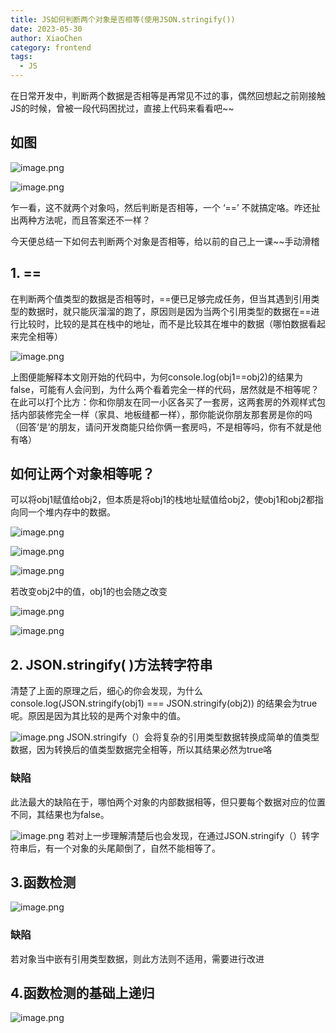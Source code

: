 ```yaml
---
title: JS如何判断两个对象是否相等(使用JSON.stringify())
date: 2023-05-30
author: XiaoChen
category: frontend
tags:
  - JS
---
```


在日常开发中，判断两个数据是否相等是再常见不过的事，偶然回想起之前刚接触JS的时候，曾被一段代码困扰过，直接上代码来看看吧~~

## 如图

![image.png](https://p9-juejin.byteimg.com/tos-cn-i-k3u1fbpfcp/7f002d048d3d47619f84f23bbdd89646~tplv-k3u1fbpfcp-zoom-in-crop-mark:4536:0:0:0.awebp?)

![image.png](https://p6-juejin.byteimg.com/tos-cn-i-k3u1fbpfcp/f57b4265bdf0481da3f48b36d6a9a67d~tplv-k3u1fbpfcp-zoom-in-crop-mark:4536:0:0:0.awebp?)

乍一看，这不就两个对象吗，然后判断是否相等，一个 ‘==’ 不就搞定咯。咋还扯出两种方法呢，而且答案还不一样？

今天便总结一下如何去判断两个对象是否相等，给以前的自己上一课~~手动滑稽

## 1\. ==

在判断两个值类型的数据是否相等时，==便已足够完成任务，但当其遇到引用类型的数据时，就只能灰溜溜的跑了，原因则是因为当两个引用类型的数据在==进行比较时，比较的是其在栈中的地址，而不是比较其在堆中的数据（哪怕数据看起来完全相等）

![image.png](https://p1-juejin.byteimg.com/tos-cn-i-k3u1fbpfcp/b2592984c55246c8bdbcd7db831866c3~tplv-k3u1fbpfcp-zoom-in-crop-mark:4536:0:0:0.awebp?)

上图便能解释本文刚开始的代码中，为何console.log(obj1==obj2)的结果为false，可能有人会问到，为什么两个看着完全一样的代码，居然就是不相等呢？在此可以打个比方：你和你朋友在同一小区各买了一套房，这两套房的外观样式包括内部装修完全一样（家具、地板缝都一样），那你能说你朋友那套房是你的吗（回答‘是’的朋友，请问开发商能只给你俩一套房吗，不是相等吗，你有不就是他有咯）

## 如何让两个对象相等呢？

可以将obj1赋值给obj2，但本质是将obj1的栈地址赋值给obj2，使obj1和obj2都指向同一个堆内存中的数据。

![image.png](https://p1-juejin.byteimg.com/tos-cn-i-k3u1fbpfcp/9afb2d40c0574c64811316d2aa7176ad~tplv-k3u1fbpfcp-zoom-in-crop-mark:4536:0:0:0.awebp?)

![image.png](https://p1-juejin.byteimg.com/tos-cn-i-k3u1fbpfcp/69eb7daa40b1408f8dcd6a82364f64a1~tplv-k3u1fbpfcp-zoom-in-crop-mark:4536:0:0:0.awebp?)

![image.png](https://p9-juejin.byteimg.com/tos-cn-i-k3u1fbpfcp/1e3fb3a4a1744c4faef47923a3dcfb5c~tplv-k3u1fbpfcp-zoom-in-crop-mark:4536:0:0:0.awebp?)

若改变obj2中的值，obj1的也会随之改变

![image.png](https://p6-juejin.byteimg.com/tos-cn-i-k3u1fbpfcp/de178f69f485485fa0e0a71cc016c826~tplv-k3u1fbpfcp-zoom-in-crop-mark:4536:0:0:0.awebp?)

![image.png](https://p9-juejin.byteimg.com/tos-cn-i-k3u1fbpfcp/f387b39399b34fd1b593b0adcb3ba63b~tplv-k3u1fbpfcp-zoom-in-crop-mark:4536:0:0:0.awebp?)

## 2\. JSON.stringify( )方法转字符串

清楚了上面的原理之后，细心的你会发现，为什么 console.log(JSON.stringify(obj1) === JSON.stringify(obj2)) 的结果会为true呢。原因是因为其比较的是两个对象中的值。

![image.png](https://p1-juejin.byteimg.com/tos-cn-i-k3u1fbpfcp/196a200d378046aabad581f18f2fbbf2~tplv-k3u1fbpfcp-zoom-in-crop-mark:4536:0:0:0.awebp?) JSON.stringify（）会将复杂的引用类型数据转换成简单的值类型数据，因为转换后的值类型数据完全相等，所以其结果必然为true咯

### 缺陷

此法最大的缺陷在于，哪怕两个对象的内部数据相等，但只要每个数据对应的位置不同，其结果也为false。

![image.png](https://p3-juejin.byteimg.com/tos-cn-i-k3u1fbpfcp/51bccc79f6874ab7ad81edb7eeb72719~tplv-k3u1fbpfcp-zoom-in-crop-mark:4536:0:0:0.awebp?) 若对上一步理解清楚后也会发现，在通过JSON.stringify（）转字符串后，有一个对象的头尾颠倒了，自然不能相等了。

## 3.函数检测

![image.png](https://p9-juejin.byteimg.com/tos-cn-i-k3u1fbpfcp/7a743ea7ec39446fa3b237ce0f5bcf72~tplv-k3u1fbpfcp-zoom-in-crop-mark:4536:0:0:0.awebp?)

### 缺陷

若对象当中嵌有引用类型数据，则此方法则不适用，需要进行改进

## 4.函数检测的基础上递归

![image.png](https://p3-juejin.byteimg.com/tos-cn-i-k3u1fbpfcp/4272676f56f441089eb87c5ff70f9a7a~tplv-k3u1fbpfcp-zoom-in-crop-mark:4536:0:0:0.awebp?)
